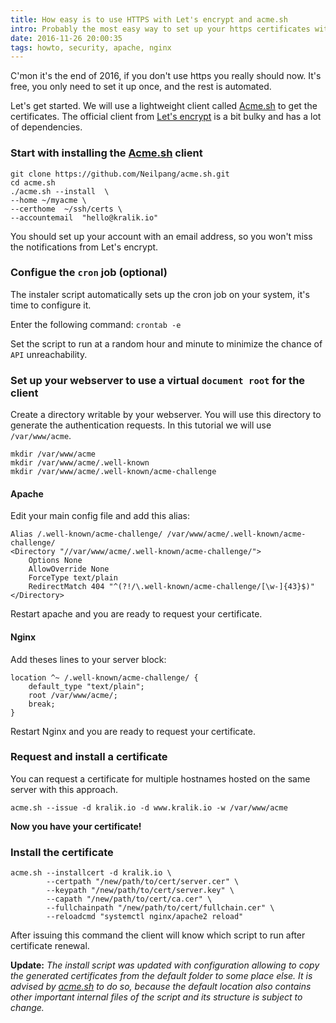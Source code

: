 ```yaml
---
title: How easy is to use HTTPS with Let's encrypt and acme.sh
intro: Probably the most easy way to set up your https certificates with working auto renewal using Acme.sh client to generate certificates from Let's encrypt.
date: 2016-11-26 20:00:35
tags: howto, security, apache, nginx
---
```


C'mon it's the end of 2016, if you don't use https you really should now. It's free, you only need to set it up once, and the rest is automated.

Let's get started. We will use a lightweight client called [Acme.sh](https://acme.sh/) to get the certificates. The official client from [Let's encrypt](https://letsencrypt.org/) is a bit bulky and has a lot of dependencies.

### Start with installing the [Acme.sh](https://acme.sh/) client

```
git clone https://github.com/Neilpang/acme.sh.git
cd acme.sh
./acme.sh --install  \
--home ~/myacme \
--certhome  ~/ssh/certs \
--accountemail  "hello@kralik.io"
```

You should set up your account with an email address, so you won't miss the notifications from Let's encrypt.

### Configue the `cron` job (optional)

The instaler script automatically sets up the cron job on your system, it's time to configure it. 

Enter the following command: `crontab -e`

Set the script to run at a random hour and minute to minimize the chance of `API` unreachability.

### Set up your webserver to use a virtual `document root` for the client

Create a directory writable by your webserver. You will use this directory to generate the authentication requests.
In this tutorial we will use `/var/www/acme`.

```
mkdir /var/www/acme
mkdir /var/www/acme/.well-known
mkdir /var/www/acme/.well-known/acme-challenge
```

#### Apache

Edit your main config file and add this alias:

```
Alias /.well-known/acme-challenge/ /var/www/acme/.well-known/acme-challenge/
<Directory "//var/www/acme/.well-known/acme-challenge/">
    Options None
    AllowOverride None
    ForceType text/plain
    RedirectMatch 404 "^(?!/\.well-known/acme-challenge/[\w-]{43}$)"
</Directory>
```

Restart apache and you are ready to request your certificate.

#### Nginx

Add theses lines to your server block:

```
location ^~ /.well-known/acme-challenge/ {
    default_type "text/plain";
    root /var/www/acme/;
    break;
}

```

Restart Nginx and you are ready to request your certificate.

### Request and install a certificate

You can request a certificate for multiple hostnames hosted on the same server with this approach.

```
acme.sh --issue -d kralik.io -d www.kralik.io -w /var/www/acme
```

**Now you have your certificate!**

### Install the certificate

```
acme.sh --installcert -d kralik.io \
        --certpath "/new/path/to/cert/server.cer" \
        --keypath "/new/path/to/cert/server.key" \
        --capath "/new/path/to/cert/ca.cer" \
        --fullchainpath "/new/path/to/cert/fullchain.cer" \
        --reloadcmd "systemctl nginx/apache2 reload"
```

After issuing this command the client will know which script to run after certificate renewal.

**Update:** *The install script was updated with configuration allowing to copy the generated certificates from the default folder to some place else. It is advised by [acme.sh](https://acme.sh) to do so, because the default location also contains other important internal files of the script and its structure is subject to change.*

